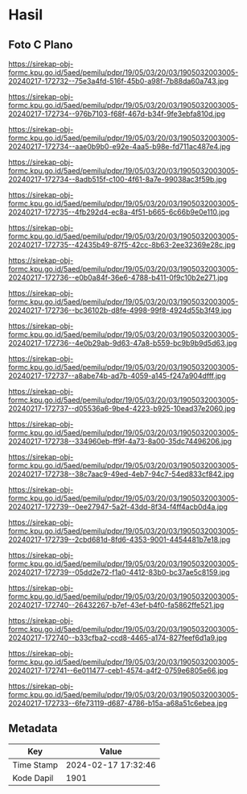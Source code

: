 # Hasil

## Foto C Plano

https://sirekap-obj-formc.kpu.go.id/5aed/pemilu/pdpr/19/05/03/20/03/1905032003005-20240217-172732--75e3a4fd-516f-45b0-a98f-7b88da60a743.jpg

https://sirekap-obj-formc.kpu.go.id/5aed/pemilu/pdpr/19/05/03/20/03/1905032003005-20240217-172734--976b7103-f68f-467d-b34f-9fe3ebfa810d.jpg

https://sirekap-obj-formc.kpu.go.id/5aed/pemilu/pdpr/19/05/03/20/03/1905032003005-20240217-172734--aae0b9b0-e92e-4aa5-b98e-fd711ac487e4.jpg

https://sirekap-obj-formc.kpu.go.id/5aed/pemilu/pdpr/19/05/03/20/03/1905032003005-20240217-172734--8adb515f-c100-4f61-8a7e-99038ac3f59b.jpg

https://sirekap-obj-formc.kpu.go.id/5aed/pemilu/pdpr/19/05/03/20/03/1905032003005-20240217-172735--4fb292d4-ec8a-4f51-b665-6c66b9e0e110.jpg

https://sirekap-obj-formc.kpu.go.id/5aed/pemilu/pdpr/19/05/03/20/03/1905032003005-20240217-172735--42435b49-87f5-42cc-8b63-2ee32369e28c.jpg

https://sirekap-obj-formc.kpu.go.id/5aed/pemilu/pdpr/19/05/03/20/03/1905032003005-20240217-172736--e0b0a84f-36e6-4788-b411-0f9c10b2e271.jpg

https://sirekap-obj-formc.kpu.go.id/5aed/pemilu/pdpr/19/05/03/20/03/1905032003005-20240217-172736--bc36102b-d8fe-4998-99f8-4924d55b3f49.jpg

https://sirekap-obj-formc.kpu.go.id/5aed/pemilu/pdpr/19/05/03/20/03/1905032003005-20240217-172736--4e0b29ab-9d63-47a8-b559-bc9b9b9d5d63.jpg

https://sirekap-obj-formc.kpu.go.id/5aed/pemilu/pdpr/19/05/03/20/03/1905032003005-20240217-172737--a8abe74b-ad7b-4059-a145-f247a904dfff.jpg

https://sirekap-obj-formc.kpu.go.id/5aed/pemilu/pdpr/19/05/03/20/03/1905032003005-20240217-172737--d05536a6-9be4-4223-b925-10ead37e2060.jpg

https://sirekap-obj-formc.kpu.go.id/5aed/pemilu/pdpr/19/05/03/20/03/1905032003005-20240217-172738--334960eb-ff9f-4a73-8a00-35dc74496206.jpg

https://sirekap-obj-formc.kpu.go.id/5aed/pemilu/pdpr/19/05/03/20/03/1905032003005-20240217-172738--38c7aac9-49ed-4eb7-94c7-54ed833cf842.jpg

https://sirekap-obj-formc.kpu.go.id/5aed/pemilu/pdpr/19/05/03/20/03/1905032003005-20240217-172739--0ee27947-5a2f-43dd-8f34-f4ff4acb0d4a.jpg

https://sirekap-obj-formc.kpu.go.id/5aed/pemilu/pdpr/19/05/03/20/03/1905032003005-20240217-172739--2cbd681d-8fd6-4353-9001-4454481b7e18.jpg

https://sirekap-obj-formc.kpu.go.id/5aed/pemilu/pdpr/19/05/03/20/03/1905032003005-20240217-172739--05dd2e72-f1a0-4412-83b0-bc37ae5c8159.jpg

https://sirekap-obj-formc.kpu.go.id/5aed/pemilu/pdpr/19/05/03/20/03/1905032003005-20240217-172740--26432267-b7ef-43ef-b4f0-fa5862ffe521.jpg

https://sirekap-obj-formc.kpu.go.id/5aed/pemilu/pdpr/19/05/03/20/03/1905032003005-20240217-172740--b33cfba2-ccd8-4465-a174-827feef6d1a9.jpg

https://sirekap-obj-formc.kpu.go.id/5aed/pemilu/pdpr/19/05/03/20/03/1905032003005-20240217-172741--6e011477-ceb1-4574-a4f2-0759e6805e66.jpg

https://sirekap-obj-formc.kpu.go.id/5aed/pemilu/pdpr/19/05/03/20/03/1905032003005-20240217-172733--6fe73119-d687-4786-b15a-a68a51c6ebea.jpg


## Metadata

| Key        | Value               |
| ---------- | ------------------- |
| Time Stamp | 2024-02-17 17:32:46 |
| Kode Dapil | 1901                |




